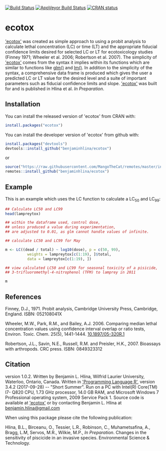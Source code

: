 [![Build Status](https://travis-ci.org/benjaminhlina/ecotox.svg?branch=master)](https://travis-ci.org/benjaminhlina/ecotox) [![AppVeyor Build Status](https://ci.appveyor.com/api/projects/status/github/benjaminhlina/ecotox?branch=master&svg=true)](https://ci.appveyor.com/project/benjaminhlina/ecotox) [![CRAN status](http://www.r-pkg.org/badges/version/ecotox)](https://cran.r-project.org/package=ecotox) 

# ecotox
['ecotox'](https://github.com/benjaminhlina/ecotox) was created as simple approach to using a probit analysis to calculate lethal concentration (LC) or time (LT) and the appropriate fiducial confidence limits desired for selected LC or LT for ecotoxicology studies (Finney 1971; Wheeler et al. 2006; Robertson et al. 2007). The simplicity of ['ecotox'](https://github.com/benjaminhlina/ecotox) comes from the syntax it implies within its functions which are similar to functions like [glm()](https://stat.ethz.ch/R-manual/R-devel/library/stats/html/glm.html) and [lm()](https://stat.ethz.ch/R-manual/R-devel/library/stats/html/lm.html). In addition to the simplicity of the syntax, a comprehensive data frame is produced which gives the user a predicted LC or LT value for the desired level and a suite of important parameters such as fiducial confidence limits and slope.
['ecotox'](https://github.com/benjaminhlina/ecotox) was built for and is published in Hlina et al. *In Preparation*. 


## Installation
You can install the released version of 'ecotox' from CRAN with:

``` r 
install.packages("ecotox")
```



You can install the developer version of 'ecotox' from github with:


``` r
install.packages("devtools")
devtools::install_github("benjaminhlina/ecotox")
```

or 

``` r
source("https://raw.githubusercontent.com/MangoTheCat/remotes/master/install-github.R")$value("mangothecat/remotes")
remotes::install_github("benjaminhlina/ecotox")
```

## Example

This is an example which uses the LC function to calculate a LC<sub>50</sub> and LC<sub>99</sub>: 


``` r
## Calculate LC50 and LC99
head(lampreytox)

## within the dataframe used, control dose,
## unless produced a value during experimentation,
## are adjusted to 0.01, as glm cannot handle values of infinite.

## calculate LC50 and LC99 for May

m <- LC((dead / total) ~ log10(dose), p = c(50, 99),
          weights = lampreytox[c(1:19), ]$total,
          data = lampreytox[c(1:19), ])

## view calculated LC50 and LC99 for seasonal toxicity of a pisicide,
## 3-trifluoromethyl-4-nitrophenol (TFM) to lamprey in 2011

m
```

## References 

Finney, D.J., 1971. Probit analysis, Cambridge University Press, Cambridge, England. ISBN: 052108041X
 
Wheeler, M.W., Park, R.M., and Bailey, A.J. 2006. Comparing median lethal concentration values using confidence interval overlap or ratio tests, Environ. Toxic. Chem. 25(5), 1441-1444. [10.1897/05-320R.1](http://onlinelibrary.wiley.com/doi/10.1897/05-320R.1/abstract)

Robertson, J.L., Savin, N.E., Russell, R.M. and Preisler, H.K., 2007. Bioassays with arthropods. CRC press. ISBN: 0849323312

## Citation 

version 1.0.2. Written by Benjamin L. Hlina, Wilfrid Laurier University, Waterloo, Ontario, Canada. Written in ['Programming Language R'](https://www.r-project.org/), version 3.4.2 (2017-09-28) -- "Short Summer". Run on a PC with Intel(R) Core(TM) I7- Q820 CPU, 1.73 GHz processor, 14.0 GB RAM, and Microsoft Windows 7 Professional operating system, 2009 Service Pack 1. Source code is available at ['ecotox'](https://github.com/benjaminhlina/ecotox) or by contacting Benjamin L. Hlina at benjamin.hlina@gmail.com

When using this package please cite the following  publication: 

Hlina, B.L., Birceanu, O., Tessier, L.R., Robinson, C.,  Muhametsafina, A., Bragg, L.M, Servos, M.R., Wilkie, M.P., *In Preparation*. Changes in the sensitivity of piscicide in an invasive species. Environmental Science & Technology.
